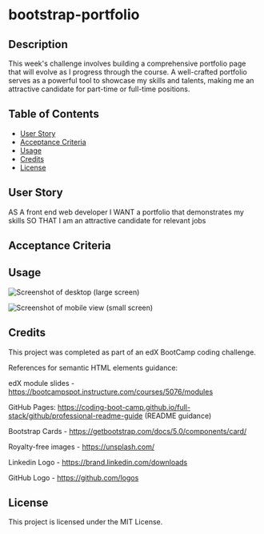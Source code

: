 # bootstrap-portfolio

## Description

This week's challenge involves building a comprehensive portfolio page that will evolve as I progress through the course. A well-crafted portfolio serves as a powerful tool to showcase my skills and talents, making me an attractive candidate for part-time or full-time positions.

## Table of Contents

- [User Story](#user-story)
- [Acceptance Criteria](#acceptance-criteria)
- [Usage](#usage)
- [Credits](#credits)
- [License](#license)

## User Story

AS A front end web developer
I WANT a portfolio that demonstrates my skills
SO THAT I am an attractive candidate for relevant jobs

## Acceptance Criteria

## Usage

 ![Screenshot of desktop (large screen)](./assets/images/)

 ![Screenshot of mobile view (small screen)](./assets/images/)

## Credits

This project was completed as part of an edX BootCamp coding challenge.

References for semantic HTML elements guidance: 

edX module slides - https://bootcampspot.instructure.com/courses/5076/modules

GitHub Pages: https://coding-boot-camp.github.io/full-stack/github/professional-readme-guide (README guidance)

Bootstrap Cards - https://getbootstrap.com/docs/5.0/components/card/

Royalty-free images - https://unsplash.com/

Linkedin Logo - https://brand.linkedin.com/downloads

GitHub Logo - https://github.com/logos

## License

This project is licensed under the MIT License.